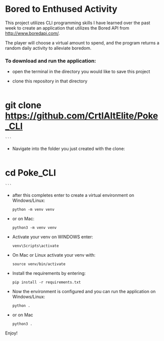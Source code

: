 # Bored to Enthused Activity

This project utilizes CLI programming skills I have learned over the past week to create an application that utilizes the Bored API from  http://www.boredapi.com/.

The player will choose a virtual amount to spend, and the program returns a random daily activity to alleviate boredom.

### To download and run the application:
- open the terminal in the directory you would like to save this project

- clone this repository in that directory

    ```
#    git clone https://github.com/CrtlAltElite/Poke_CLI
    ```

- Navigate into the folder you just created with the clone:

    ```
#    cd Poke_CLI 
    ```

- after this completes enter to create a virtual environment on Windows/Linux:

    ```
    python -m venv venv
    ```

- or on Mac:

    ```
    python3 -m venv venv
    ```


- Activate your venv on WINDOWS enter:

    ```
    venv\Scripts\activate
    ```

- On Mac or Linux activate your venv with:

    ```
    source venv/bin/activate
    ```

- Install the requirements by entering:

    ```
    pip install -r requirements.txt
    ```

- Now the environment is configured and you can run the application on Windows/Linux:

    ```
    python .
    ```

- or on Mac

    ```
    python3 .
    ```
 Enjoy!   